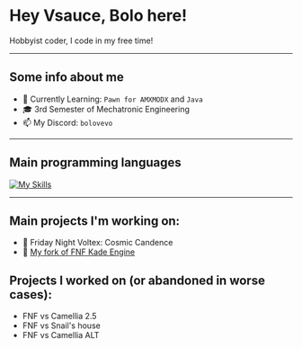 # Hey Vsauce, Bolo here!

Hobbyist coder, I code in my free time!

---------------------------------------

## Some info about me
- 🌱 Currently Learning: `Pawn for AMXMODX` and `Java`
- 🎓 3rd Semester of Mechatronic Engineering
- 📫 My Discord: `bolovevo`
  
---------------------------------------

## Main programming languages
  [![My Skills](https://skillicons.dev/icons?i=haxe)](https://skillicons.dev)
  
---------------------------------------

## Main projects I'm working on:
- 🎵 Friday Night Voltex: Cosmic Candence
- 🌱 [My fork of FNF Kade Engine](https://github.com/BoloVEVO/Kade-Engine-Public)

## Projects I worked on (or abandoned in worse cases):
- FNF vs Camellia 2.5
- FNF vs Snail's house
- FNF vs Camellia ALT


<!--
**BoloVEVO/BoloVEVO** is a ✨ _special_ ✨ repository because its `README.md` (this file) appears on your GitHub profile.

Here are some ideas to get you started:

- 🔭 I’m currently working on ...
- 🌱 I’m currently learning ...
- 👯 I’m looking to collaborate on ...
- 🤔 I’m looking for help with ...
- 💬 Ask me about ...
- 📫 How to reach me: ...
- 😄 Pronouns: ...
- ⚡ Fun fact: ...
-->
